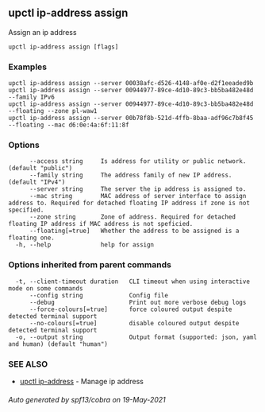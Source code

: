 ## upctl ip-address assign

Assign an ip address

```
upctl ip-address assign [flags]
```

### Examples

```
upctl ip-address assign --server 00038afc-d526-4148-af0e-d2f1eeaded9b
upctl ip-address assign --server 00944977-89ce-4d10-89c3-bb5ba482e48d --family IPv6
upctl ip-address assign --server 00944977-89ce-4d10-89c3-bb5ba482e48d --floating --zone pl-waw1
upctl ip-address assign --server 00b78f8b-521d-4ffb-8baa-adf96c7b8f45 --floating --mac d6:0e:4a:6f:11:8f
```

### Options

```
      --access string     Is address for utility or public network. (default "public")
      --family string     The address family of new IP address. (default "IPv4")
      --server string     The server the ip address is assigned to.
      --mac string        MAC address of server interface to assign address to. Required for detached floating IP address if zone is not specified.
      --zone string       Zone of address. Required for detached floating IP address if MAC address is not speficied.
      --floating[=true]   Whether the address to be assigned is a floating one.
  -h, --help              help for assign
```

### Options inherited from parent commands

```
  -t, --client-timeout duration   CLI timeout when using interactive mode on some commands
      --config string             Config file
      --debug                     Print out more verbose debug logs
      --force-colours[=true]      force coloured output despite detected terminal support
      --no-colours[=true]         disable coloured output despite detected terminal support
  -o, --output string             Output format (supported: json, yaml and human) (default "human")
```

### SEE ALSO

* [upctl ip-address](upctl_ip-address.md)	 - Manage ip address

###### Auto generated by spf13/cobra on 19-May-2021

